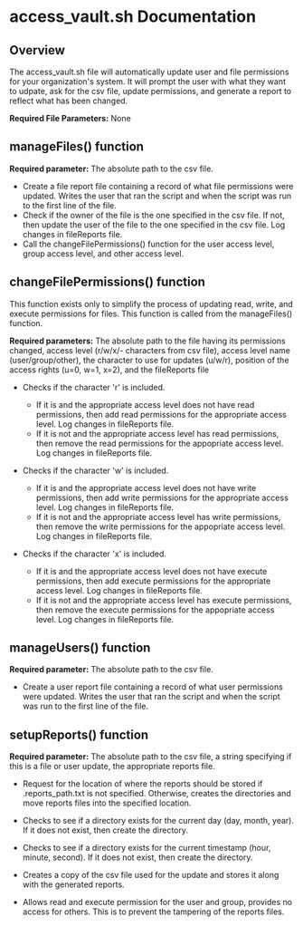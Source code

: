 # access_vault.sh Documentation

## Overview
The access_vault.sh file will automatically update user and file permissions for your organization's system. It will prompt the user with what they want to udpate, ask for the csv file, update permissions, and generate a report to reflect what has been changed.

**Required File Parameters:** None


## manageFiles() function
**Required parameter:** The absolute path to the csv file.

* Create a file report file containing a record of what file permissions were updated. Writes the user that ran the script and when the script was run to the first line of the file.
* Check if the owner of the file is the one specified in the csv file. If not, then update the user of the file to the one specified in the csv file. Log changes in fileReports file.
* Call the changeFilePermissions() function for the user access level, group access level, and other access level.


## changeFilePermissions() function
This function exists only to simplify the process of updating read, write, and execute permissions for files. This function is called from the manageFiles() function.

**Required parameters:** The absolute path to the file having its permissions changed, access level (r/w/x/- characters from csv file), access level name (user/group/other), the character to
    use for updates (u/w/r), position of the access rights (u=0, w=1, x=2), and the fileReports file

* Checks if the character 'r' is included.
    * If it is and the appropriate access level does not have read permissions, then add read permissions for the appropriate access level. Log changes in fileReports file.
    * If it is not and the appropriate access level has read permissions, then remove the read permissions for the appopriate access level. Log changes in fileReports file.

* Checks if the character 'w' is included.
    * If it is and the appropriate access level does not have write permissions, then add write permissions for the appropriate access level. Log changes in fileReports file.
    * If it is not and the appropriate access level has write permissions, then remove the write permissions for the appopriate access level. Log changes in fileReports file.

* Checks if the character 'x' is included.
    * If it is and the appropriate access level does not have execute permissions, then add execute permissions for the appropriate access level. Log changes in fileReports file.
    * If it is not and the appropriate access level has execute permissions, then remove the execute permissions for the appopriate access level. Log changes in fileReports file.


## manageUsers() function
**Required parameter:** The absolute path to the csv file.

* Create a user report file containing a record of what user permissions were updated. Writes the user that ran the script and when the script was run to the first line of the file.


## setupReports() function
**Required parameter:** The absolute path to the csv file, a string specifying if this is a file or user update, the appropriate reports file.

* Request for the location of where the reports should be stored if .reports_path.txt is not specified. Otherwise, creates the directories and move reports files into the specified location.

* Checks to see if a directory exists for the current day (day, month, year). If it does not exist, then create the directory.

* Checks to see if a directory exists for the current timestamp (hour, minute, second). If it does not exist, then create the directory.

* Creates a copy of the csv file used for the update and stores it along with the generated reports.

* Allows read and execute permission for the user and group, provides no access for others. This is to prevent the tampering of the reports files.